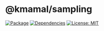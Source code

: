 # @kmamal/sampling

[![Package](https://img.shields.io/npm/v/%2540kmamal%252Fsampling)](https://www.npmjs.com/package/@kmamal/sampling)
[![Dependencies](https://img.shields.io/librariesio/release/npm/@kmamal/sampling)](https://libraries.io/npm/@kmamal%2Fsampling)
[![License: MIT](https://img.shields.io/badge/License-MIT-yellow.svg)](https://opensource.org/licenses/MIT)
